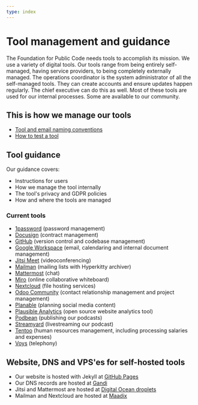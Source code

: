 ```yaml
---
type: index
---
```


# Tool management and guidance

The Foundation for Public Code needs tools to accomplish its mission. We use a variety of digital tools. Our tools range from being entirely self-managed, having service providers, to being completely externally managed. The operations coordinator is the system administrator of all the self-managed tools. They can create accounts and ensure updates happen regularly. The chief executive can do this as well. Most of these tools are used for our internal processes. Some are available to our community.

## This is how we manage our tools

* [Tool and email naming conventions](tool-and-email-naming-conventions.md)
* [How to test a tool](tool-testing.md)

## Tool guidance

Our guidance covers:

* Instructions for users
* How we manage the tool internally
* The tool's privacy and GDPR policies
* How and where the tools are managed

### Current tools

* [1password](1password.md) (password management)
* [Docusign](docusign.md) (contract management)
* [GitHub](github.md) (version control and codebase management)
* [Google Workspace](google-workspace.md) (email, calendaring and internal document management)
* [Jitsi Meet](jitsi-meet.md) (videoconferencing)
* [Mailman](mailing-lists.md) (mailing lists with Hyperkitty archiver)
* [Mattermost](mattermost.md) (chat)
* [Miro](miro.md) (online collaborative whiteboard)
* [Nextcloud](nextcloud.md) (file hosting services)
* [Odoo Community](odoo.md) (contact relationship management and project management)
* [Planable](planable.md) (planning social media content)
* [Plausible Analytics](plausible-analytics.md) (open source website analytics tool)
* [Podbean](podbean.md) (publishing our podcasts)
* [Streamyard](streamyard.md) (livestreaming our podcast)
* [Tentoo](tentoo.md) (human resources management, including processing salaries and expenses)
* [Voys](voys.md) (telephony)

## Website, DNS and VPS'es for self-hosted tools

* Our website is hosted with Jekyll at [GitHub Pages](https://pages.github.com/)
* Our DNS records are hosted at [Gandi](https://www.gandi.net/en)
* Jitsi and Mattermost are hosted at [Digital Ocean droplets](https://www.digitalocean.com/)
* Mailman and Nextcloud are hosted at [Maadix](https://maadix.net/)
